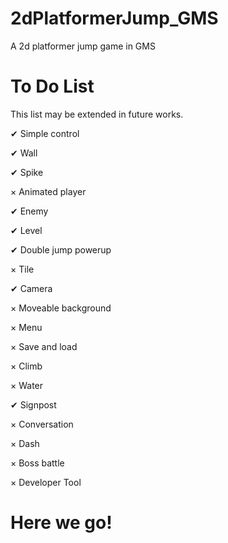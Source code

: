 # 2dPlatformerJump_GMS
A 2d platformer jump game in GMS

# To Do List

This list may be extended in future works.

✔ Simple control

✔ Wall

✔ Spike

× Animated player

✔ Enemy

✔ Level

✔ Double jump powerup

× Tile

✔ Camera

× Moveable background 

× Menu

× Save and load

× Climb

× Water

✔ Signpost

× Conversation

× Dash

× Boss battle

× Developer Tool

# Here we go!
